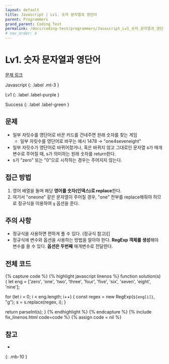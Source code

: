 ```yaml
---
layout: default
title: Javascript | Lv1. 숫자 문자열과 영단어
parent: Programmers
grand_parent: Coding Test
permalink: /docs/coding-test/programmers/Javascript_Lv1_숫자_문자열과_영단어
# nav_order: 4
---
```


# Lv1. 숫자 문자열과 영단어

[문제 링크](https://programmers.co.kr/learn/courses/30/lessons/81301)

Javascript
{: .label .mt-3 }

Lv1
{: .label .label-purple }

Success
{: .label .label-green }

## 문제
- 일부 자릿수를 영단어로 바꾼 카드를 건네주면 원래 숫자를 찾는 게임
  - 일부 자릿수를 영단어로 바꾸는 예시 1478 → "one4seveneight"
- 일부 자릿수가 영단어로 바뀌어졌거나, 혹은 바뀌지 않고 그대로인 문자열 s가 매개변수로 주어질 때, s가 의미하는 원래 숫자를 return한다.
- s가 "zero" 또는 "0"으로 시작하는 경우는 주어지지 않는다.

## 접근 방법
1. 영어 배열을 돌며 해당 **영어를 숫자(인덱스)로 replace**한다.
2. 여기서 "oneone" 같은 문자열이 주어질 경우, "one" 전부를 replace해줘야 하므로 정규식을 이용하여 `g` 옵션을 준다.

## 주의 사항
- 정규식을 사용하면 편하게 풀 수 있다. (정규식 참고)[]
- 정규식에 변수와 옵션을 사용하는 방법을 알아야 한다.
  **RegExp 객체를 생성**해야 변수를 쓸 수 있다.
  **옵션은 두번째** 매개변수로 전달한다.

## 전체 코드
{% capture code %}
{% highlight javascript linenos %}
function solution(s) {
  let eng = ['zero', 'one', 'two', 'three', 'four', 'five', 'six', 'seven', 'eight', 'nine'];
  
  for (let i = 0; i < eng.length; i++) {
    const regex = new RegExp(`${eng[i]}`, "g");
    s = s.replace(regex, i);
  }
  
  return parseInt(s);
}
{% endhighlight %}
{% endcapture %}
{% include fix_linenos.html code=code %}
{% assign code = nil %}

## 참고
- 
{: .mb-10 }